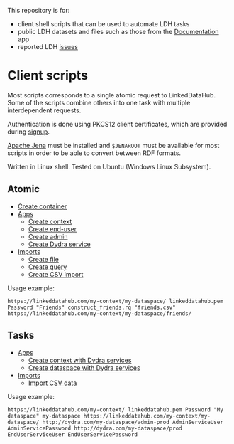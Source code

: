 This repository is for:
* client shell scripts that can be used to automate LDH tasks
* public LDH datasets and files such as those from the [Documentation](https://linkeddatahub.com/docs/) app
* reported LDH [issues](../../issues)

Client scripts
==============

Most scripts corresponds to a single atomic request to LinkedDataHub. Some of the scripts combine others into one task with multiple interdependent requests.

Authentication is done using PKCS12 client certificates, which are provided during [signup](https://linkeddatahub.com/docs/getting-started#sign-up).

[Apache Jena](https://jena.apache.org/) must be installed and `$JENAROOT` must be available for most scripts in order to be able to convert between RDF formats.

Written in Linux shell. Tested on Ubuntu (Windows Linux Subsystem).

Atomic
------

* [Create container](scripts/apps/create-container.sh)
* [Apps](scripts/apps)
    * [Create context](scripts/apps/create-context-app.sh)
    * [Create end-user](scripts/apps/create-end-user-app.sh)
    * [Create admin](scripts/apps/create-admin-app.sh)
    * [Create Dydra service](scripts/apps/create-dydra-service.sh)
* [Imports](scripts/imports)
    * [Create file](scripts/imports/create-file.sh)
    * [Create query](scripts/imports/create-query.sh)
    * [Create CSV import](scripts/imports/create-csv-import.sh)

Usage example:

    https://linkeddatahub.com/my-context/my-dataspace/ linkeddatahub.pem Password "Friends" construct_friends.rq "friends.csv" https://linkeddatahub.com/my-context/my-dataspace/friends/

Tasks
-----

* [Apps](scripts/apps)
    * [Create context with Dydra services](scripts/apps/create-context-dydra.sh)
    * [Create dataspace with Dydra services](scripts/apps/create-dataspace-dydra.sh)
* [Imports](scripts/imports)
    * [Import CSV data](scripts/imports/import-csv.sh)

Usage example:

    https://linkeddatahub.com/my-context/ linkeddatahub.pem Password "My dataspace" my-dataspace https://linkeddatahub.com/my-context/my-dataspace/ http://dydra.com/my-dataspace/admin-prod AdminServiceUser AdminServicePassword http://dydra.com/my-dataspace/prod EndUserServiceUser EndUserServicePassword